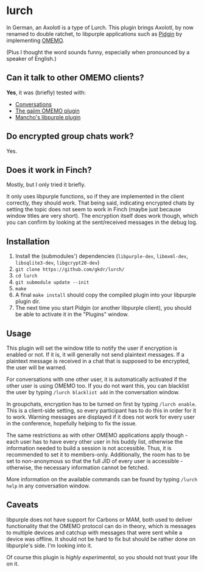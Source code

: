 # lurch
In German, an Axolotl is a type of Lurch. This plugin brings Axolotl, by now renamed to double ratchet, to libpurple applications such as [Pidgin](https://www.pidgin.im/) by implementing [OMEMO](https://conversations.im/omemo/).

(Plus I thought the word sounds funny, especially when pronounced by a speaker of English.)

## Can it talk to other OMEMO clients?
__Yes__, it was (briefly) tested with:
* [Conversations](https://conversations.im/)
* [The gajim OMEMO plugin](https://dev.gajim.org/gajim/gajim-plugins/wikis/OmemoGajimPlugin)
* [Mancho's libpurple plugin](https://git.imp.fu-berlin.de/mancho/libpurple-omemo-plugin)

## Do encrypted group chats work?
Yes.

## Does it work in Finch?
Mostly, but I only tried it briefly.

It only uses libpurple functions, so if they are implemented in the client correctly, they should work.
That being said, indicating encrypted chats by setting the topic does not seem to work in Finch (maybe just because window titles are very short). The encryption itself does work though, which you can confirm by looking at the sent/received messages in the debug log.

## Installation
1. Install the (submodules') dependencies (`libpurple-dev`, `libmxml-dev`, `libsqlite3-dev`, `libgcrypt20-dev`)
1. `git clone https://github.com/gkdr/lurch/`
2. `cd lurch`
3. `git submodule update --init`
4. `make`
5. A final `make install` should copy the compiled plugin into your libpurple plugin dir.
6. The next time you start Pidgin (or another libpurple client), you should be able to activate it in the "Plugins" window.

## Usage
This plugin will set the window title to notify the user if encryption is enabled or not. If it is, it will generally not send plaintext messages. If a plaintext message is received in a chat that is supposed to be encrypted, the user will be warned.

For conversations with one other user, it is automatically activated if the other user is using OMEMO too. If you do not want this, you can blacklist the user by typing `/lurch blacklist add` in the conversation window.

In groupchats, encryption has to be turned on first by typing `/lurch enable`. This is a client-side setting, so every participant has to do this in order for it to work. Warning messages are displayed if it does not work for every user in the conference, hopefully helping to fix the issue.

The same restrictions as with other OMEMO applications apply though - each user has to have every other user in his buddy list, otherwise the information needed to build a session is not accessible. Thus, it is recommended to set it to members-only.
Additionally, the room has to be set to non-anonymous so that the full JID of every user is accessible - otherwise, the necessary information cannot be fetched.

More information on the available commands can be found by typing `/lurch help` in any conversation window.

## Caveats
libpurple does not have support for Carbons or MAM, both used to deliver functionality that the OMEMO protocol can do in theory, which is messages to multiple devices and catchup with messages that were sent while a device was offline.
It should not be hard to fix but should be rather done on libpurple's side. I'm looking into it.

Of course this plugin is _highly experimental_, so you should not trust your life on it.
